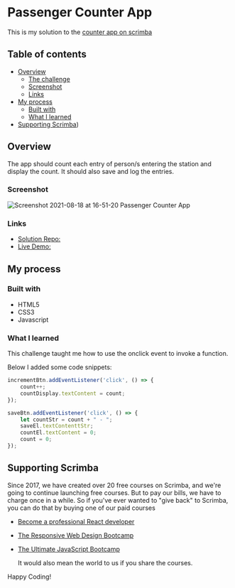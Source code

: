 # Passenger Counter App

This is my solution to the [counter app on scrimba](https://scrimba.com/playlist/pY5b7sQ)

## Table of contents

- [Overview](#overview)
  - [The challenge](#the-challenge)
  - [Screenshot](#screenshot)
  - [Links](#links)
- [My process](#my-process)
  - [Built with](#built-with)
  - [What I learned](#what-i-learned)
- [Supporting Scrimba](#Supporting-Scrimba))

## Overview 

The app should count each entry of person/s entering the station and display the count. It should also save and log the entries.

### Screenshot 

![Screenshot 2021-08-18 at 16-51-20 Passenger Counter App](https://user-images.githubusercontent.com/84665360/129923474-db73fd45-13b5-492d-9545-dcb94d608d71.png)

### Links

- [Solution Repo:](https://github.com/ZaidMarrie/passenger_counter-app)
- [Live Demo:](https://zaidmarrie.github.io/passenger_counter-app/)

## My process

### Built with

- HTML5
- CSS3
- Javascript

### What I learned

This challenge taught me how to use the onclick event to invoke a function.

Below I added some code snippets:

```js
incrementBtn.addEventListener('click', () => {
    count++;
    countDisplay.textContent = count;
});

saveBtn.addEventListener('click', () => {
    let countStr = count + " - ";
    saveEl.textContenttStr;
    countEl.textContent = 0;
    count = 0;
});
```

## Supporting Scrimba

Since 2017, we have created over 20 free courses on Scrimba, and we're going to
continue launching free courses. But to pay our bills, we have to charge once
in a while. So if you've ever wanted to "give back" to Scrimba, you can do that by buying
	one of our paid courses

- [Become a professional React developer](https://scrimba.com/course/greact)
- [The Responsive Web Design Bootcamp](https://scrimba.com/course/gresponsive)
- [The Ultimate JavaScript Bootcamp](https://scrimba.com/course/gjavascript)

	It would also mean the world to us if you share the courses.  

Happy Coding!
